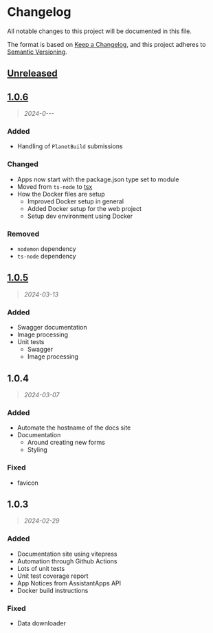 # Changelog

All notable changes to this project will be documented in this file.

The format is based on [Keep a Changelog](https://keepachangelog.com/en/1.1.0/),
and this project adheres to [Semantic Versioning](https://semver.org/spec/v2.0.0.html).

## [Unreleased]

## [1.0.6]

> _2024-0---_

### Added

- Handling of `PlanetBuild` submissions

### Changed

- Apps now start with the package.json type set to module
- Moved from `ts-node` to [tsx](https://www.npmjs.com/package/tsx)
- How the Docker files are setup
  - Improved Docker setup in general
  - Added Docker setup for the web project
  - Setup dev environment using Docker

### Removed

- `nodemon` dependency
- `ts-node` dependency

## [1.0.5]

> _2024-03-13_

### Added

- Swagger documentation
- Image processing
- Unit tests
  - Swagger
  - Image processing

## 1.0.4

> _2024-03-07_

### Added

- Automate the hostname of the docs site
- Documentation
  - Around creating new forms
  - Styling

### Fixed

- favicon

## 1.0.3

> _2024-02-29_

### Added

- Documentation site using vitepress
- Automation through Github Actions
- Lots of unit tests
- Unit test coverage report
- App Notices from AssistantApps API
- Docker build instructions

### Fixed

- Data downloader

[unreleased]: https://github.com/NMSUD/Form/compare/1.0.6...HEAD
[1.0.6]: https://github.com/NMSUD/Form/compare/1.0.6...1.0.5
[1.0.5]: https://github.com/NMSUD/Form/releases/tag/1.0.5
